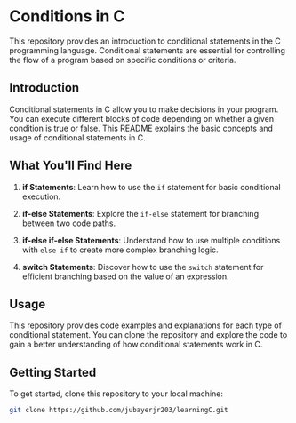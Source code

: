 # Conditions in C

This repository provides an introduction to conditional statements in the C programming language. Conditional statements are essential for controlling the flow of a program based on specific conditions or criteria.

## Introduction

Conditional statements in C allow you to make decisions in your program. You can execute different blocks of code depending on whether a given condition is true or false. This README explains the basic concepts and usage of conditional statements in C.

## What You'll Find Here

1. **if Statements**: Learn how to use the `if` statement for basic conditional execution.

2. **if-else Statements**: Explore the `if-else` statement for branching between two code paths.

3. **if-else if-else Statements**: Understand how to use multiple conditions with `else if` to create more complex branching logic.

4. **switch Statements**: Discover how to use the `switch` statement for efficient branching based on the value of an expression.

## Usage

This repository provides code examples and explanations for each type of conditional statement. You can clone the repository and explore the code to gain a better understanding of how conditional statements work in C.

## Getting Started

To get started, clone this repository to your local machine:

```bash
git clone https://github.com/jubayerjr203/learningC.git
```
